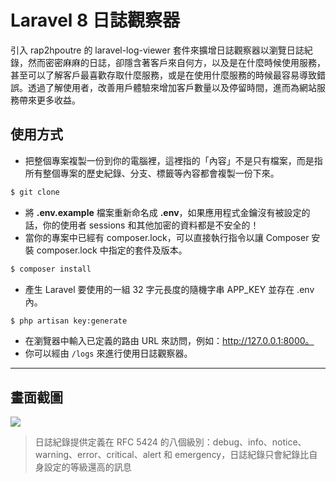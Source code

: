 # Laravel 8 日誌觀察器

引入 rap2hpoutre 的 laravel-log-viewer 套件來擴增日誌觀察器以瀏覽日誌紀錄，然而密密麻麻的日誌，卻隱含著客戶來自何方，以及是在什麼時候使用服務，甚至可以了解客戶最喜歡存取什麼服務，或是在使用什麼服務的時候最容易導致錯誤。透過了解使用者，改善用戶體驗來增加客戶數量以及停留時間，進而為網站服務帶來更多收益。

## 使用方式
- 把整個專案複製一份到你的電腦裡，這裡指的「內容」不是只有檔案，而是指所有整個專案的歷史紀錄、分支、標籤等內容都會複製一份下來。
```sh
$ git clone
```
- 將 __.env.example__ 檔案重新命名成 __.env__，如果應用程式金鑰沒有被設定的話，你的使用者 sessions 和其他加密的資料都是不安全的！
- 當你的專案中已經有 composer.lock，可以直接執行指令以讓 Composer 安裝 composer.lock 中指定的套件及版本。
```sh
$ composer install
```
- 產生 Laravel 要使用的一組 32 字元長度的隨機字串 APP_KEY 並存在 .env 內。
```sh
$ php artisan key:generate
```
- 在瀏覽器中輸入已定義的路由 URL 來訪問，例如：http://127.0.0.1:8000。
- 你可以經由 `/logs` 來進行使用日誌觀察器。

----

## 畫面截圖
![](https://i.imgur.com/VDktCfx.png)
> 日誌紀錄提供定義在 RFC 5424 的八個級別：debug、info、notice、warning、error、critical、alert 和 emergency，日誌紀錄只會紀錄比自身設定的等級還高的訊息
